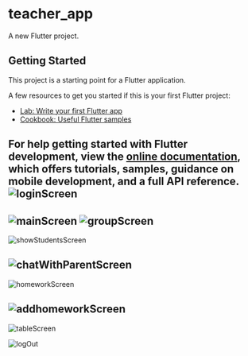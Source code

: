 # teacher_app

A new Flutter project.

## Getting Started

This project is a starting point for a Flutter application.

A few resources to get you started if this is your first Flutter project:

- [Lab: Write your first Flutter app](https://docs.flutter.dev/get-started/codelab)
- [Cookbook: Useful Flutter samples](https://docs.flutter.dev/cookbook)

For help getting started with Flutter development, view the
[online documentation](https://docs.flutter.dev/), which offers tutorials,
samples, guidance on mobile development, and a full API reference.
![loginScreen](https://github.com/BlackedHorse/teacher_app_with_flutter/blob/main/screen%20ui/photo/login.JPG)
---
![mainScreen](https://github.com/BlackedHorse/teacher_app_with_flutter/blob/main/screen%20ui/photo/main.JPG)
![groupScreen](https://github.com/BlackedHorse/teacher_app_with_flutter/blob/main/screen%20ui/photo/group.JPG)
---
![showStudentsScreen](https://github.com/BlackedHorse/teacher_app_with_flutter/blob/main/screen%20ui/photo/show_student.JPG)

![chatWithParentScreen](https://github.com/BlackedHorse/teacher_app_with_flutter/blob/main/screen%20ui/photo/chat%20with%20parent.JPG)
---
![homeworkScreen](https://github.com/BlackedHorse/teacher_app_with_flutter/blob/main/screen%20ui/photo/homework.JPG)

![addhomeworkScreen](https://github.com/BlackedHorse/teacher_app_with_flutter/blob/main/screen%20ui/photo/add_homework.JPG)
---
![tableScreen](https://github.com/BlackedHorse/teacher_app_with_flutter/blob/main/screen%20ui/photo/table.JPG)

![logOut](https://github.com/BlackedHorse/teacher_app_with_flutter/blob/main/screen%20ui/photo/log%20out.JPG)

